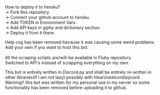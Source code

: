 How to deploy it to heroku?<br />
 -> Fork this repository.<br />
 -> Connect your github account to heroku.<br />
 -> Add TOKEN in Environment Vars.<br />
 -> Add API keys in giphy and dictionary section.<br />
 -> Deploy it from it there.<br />

Help cog has been removed because it was causing some weird problems. Add your own if you want to host this bot.<br />
<br />
All the scraping scripts are/will-be available in Fluby repository.<br />
Switched to API's instead of scrapping everything on my own.<br />

This bot is entirely written in Discord.py and shall be entirely re-written in other libraries(if I am not lazy) possibly with hikari/nextcord/pycord.<br />
Warning!! this bot was written for my personal use in my server so some functionality has been removed before uploading it to github.<br />


